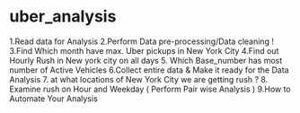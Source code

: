# uber_analysis
1.Read data for Analysis
2.Perform Data pre-processing/Data cleaning !
3.Find Which month have max. Uber pickups in New York City
4.Find out Hourly Rush in New york city on all days
5. Which Base_number has most number of Active Vehicles
6.Collect entire data & Make it ready for the Data Analysis
7. at what locations of New York City we are getting rush ?
8. Examine rush on Hour and Weekday ( Perform Pair wise Analysis )
9.How to Automate Your Analysis
